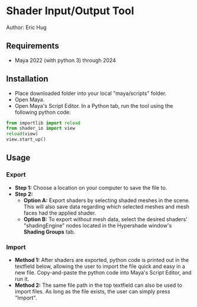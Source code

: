 # Shader Input/Output Tool

Author: Eric Hug 

## Requirements
* Maya 2022 (with python 3) through 2024

## Installation
* Place downloaded folder into your local "maya/scripts" folder.
* Open Maya.
* Open Maya's Script Editor. In a Python tab, run the tool using the following python code:
```python
from importlib import reload
from shader_io import view
reload(view)
view.start_up()
```

## Usage
### Export
* **Step 1:** Choose a location on your computer to save the file to.
* **Step 2:** 
    * **Option A:** Export shaders by selecting shaded meshes in the scene. This will also save data regarding which selected meshes and mesh faces had the applied shader.
    * **Option B:** To export without mesh data, select the desired shaders' "shadingEngine" nodes located in the Hypershade window's **Shading Groups** tab.
### Import
* **Method 1:** After shaders are exported, python code is printed out in the textfield below, allowing the user to import the file quick and easy in a new file. Copy-and-paste the python code into Maya's Script Editor, and run it.
* **Method 2:** The same file path in the top textfield can also be used to import files. As long as the file exists, the user can simply press "Import".

